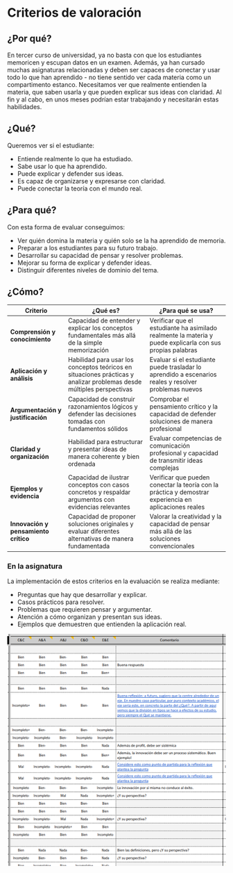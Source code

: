 # Criterios de valoración

## ¿Por qué?

En tercer curso de universidad, ya no basta con que los estudiantes memoricen y escupan datos en un examen. Además, ya han cursado muchas asignaturas relacionadas y deben ser capaces de conectar y usar todo lo que han aprendido - no tiene sentido ver cada materia como un compartimento estanco. Necesitamos ver que realmente entienden la materia, que saben usarla y que pueden explicar sus ideas con claridad. Al fin y al cabo, en unos meses podrían estar trabajando y necesitarán estas habilidades.

## ¿Qué?

Queremos ver si el estudiante:

- Entiende realmente lo que ha estudiado.
- Sabe usar lo que ha aprendido.
- Puede explicar y defender sus ideas.
- Es capaz de organizarse y expresarse con claridad.
- Puede conectar la teoría con el mundo real.

## ¿Para qué?

Con esta forma de evaluar conseguimos:

- Ver quién domina la materia y quién solo se la ha aprendido de memoria.
- Preparar a los estudiantes para su futuro trabajo.
- Desarrollar su capacidad de pensar y resolver problemas.
- Mejorar su forma de explicar y defender ideas.
- Distinguir diferentes niveles de dominio del tema.

## ¿Cómo?

|Criterio|¿Qué es?|¿Para qué se usa?|
|-|-|-|
|**Comprensión y conocimiento**|Capacidad de entender y explicar los conceptos fundamentales más allá de la simple memorización|Verificar que el estudiante ha asimilado realmente la materia y puede explicarla con sus propias palabras|
|**Aplicación y análisis**|Habilidad para usar los conceptos teóricos en situaciones prácticas y analizar problemas desde múltiples perspectivas|Evaluar si el estudiante puede trasladar lo aprendido a escenarios reales y resolver problemas nuevos|
|**Argumentación y justificación**|Capacidad de construir razonamientos lógicos y defender las decisiones tomadas con fundamentos sólidos|Comprobar el pensamiento crítico y la capacidad de defender soluciones de manera profesional|
|**Claridad y organización**|Habilidad para estructurar y presentar ideas de manera coherente y bien ordenada|Evaluar competencias de comunicación profesional y capacidad de transmitir ideas complejas|
|**Ejemplos y evidencia**|Capacidad de ilustrar conceptos con casos concretos y respaldar argumentos con evidencias relevantes|Verificar que pueden conectar la teoría con la práctica y demostrar experiencia en aplicaciones reales|
|**Innovación y pensamiento crítico**|Capacidad de proponer soluciones originales y evaluar diferentes alternativas de manera fundamentada|Valorar la creatividad y la capacidad de pensar más allá de las soluciones convencionales|

### En la asignatura

La implementación de estos criterios en la evaluación se realiza mediante:

- Preguntas que hay que desarrollar y explicar.
- Casos prácticos para resolver.
- Problemas que requieren pensar y argumentar.
- Atención a cómo organizan y presentan sus ideas.
- Ejemplos que demuestren que entienden la aplicación real.

<div align=center>

![](/imagenes/CdEx.png)

</div>